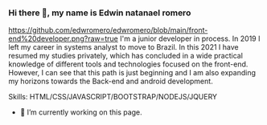 ### Hi there 👋, my name is Edwin natanael romero
https://github.com/edwromero/edwromero/blob/main/front-end%20developer.png?raw=true
I'm a junior developer in  process. In 2019 I left my career in systems analyst to move to Brazil. In this 2021 I have resumed my studies privately, which has concluded in a wide practical knowledge of different tools and technologies focused on the front-end. However, I can see that this path is just beginning and I am also expanding my horizons towards the Back-end and android development.

Skills: HTML/CSS/JAVASCRIPT/BOOTSTRAP/NODEJS/JQUERY

- 🔭 I’m currently working on this page. 





